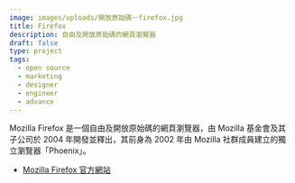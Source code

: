 ```yaml
---
image: images/uploads/開放原始碼－firefox.jpg
title: Firefox
description: 自由及開放原始碼的網頁瀏覽器
draft: false
type: project
tags:
  - open source
  - marketing
  - designer
  - engineer
  - advance
---
```

Mozilla Firefox 是一個自由及開放原始碼的網頁瀏覽器，由 Mozilla 基金會及其子公司於 2004 年開發並釋出，其前身為 2002 年由 Mozilla 社群成員建立的獨立瀏覽器「Phoenix」。

- [Mozilla Firefox 官方網站](https://www.mozilla.org/zh-TW/firefox/)
